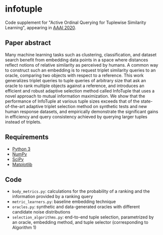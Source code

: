 # infotuple
Code supplement for "Active Ordinal Querying for Tuplewise Similarity Learning", appearing in [AAAI 2020](https://arxiv.org/abs/1910.04115).

## Paper abstract
Many machine learning tasks such as clustering, classification, and dataset search benefit from embedding data points in a space where distances reflect notions of relative similarity as perceived by humans. A common way to construct such an embedding is to request triplet similarity queries to an oracle, comparing two objects with respect to a reference. This work generalizes triplet queries to tuple queries of arbitrary size that ask an oracle to rank multiple objects against a reference, and introduces an efficient and robust adaptive selection method called InfoTuple that uses a novel approach to mutual information maximization. We show that the performance of InfoTuple at various tuple sizes exceeds that of the state-of-the-art adaptive triplet selection method on synthetic tests and new human response datasets, and empirically demonstrate the significant gains in efficiency and query consistency achieved by querying larger tuples instead of triplets.

## Requirements
- [Python 3](https://www.python.org/downloads/)
- [NumPy](https://www.numpy.org/)
- [SciPy](https://www.scipy.org/)
- [Matplotlib](https://matplotlib.org/)

## Code
- `body_metrics.py`: calculations for the probability of a ranking and the information provided by a ranking query
- `metric_learners.py`: baseline embedding technique
- `oracles.py`: synthetic and data-generated oracles with different candidate noise distributions
- `selection_algorithms.py`: end-to-end tuple selection, parametrized by an oracle, embedding method, and tuple selector (corresponding to Algorithm 1)

